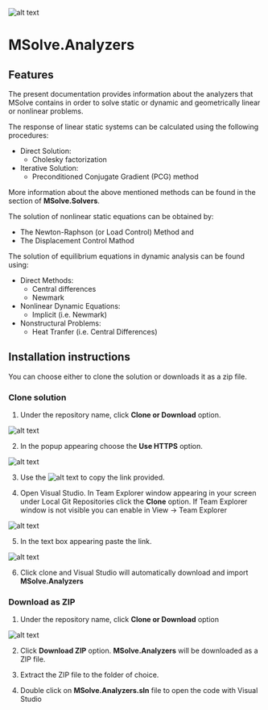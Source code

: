 ![alt text](http://mgroup.ntua.gr/wp-content/uploads/2018/05/MGroup52.png "MGroup")


# MSolve.Analyzers

## Features

The present documentation provides information about the analyzers that MSolve
contains in order to solve static or dynamic and geometrically linear or nonlinear 
problems.

The response of linear static systems can be calculated using the following
procedures:

- Direct Solution:
    - Cholesky factorization  
- Iterative Solution:
    - Preconditioned Conjugate Gradient (PCG) method

More information about the above mentioned methods can be found in the section of
**MSolve.Solvers**.

The solution of nonlinear static equations can be obtained by:

- The Newton-Raphson (or Load Control) Method and
- The Displacement Control Mathod

The solution of equilibrium equations in dynamic analysis can be found using:

- Direct Methods:
    - Central differences
    - Newmark
- Nonlinear Dynamic Equations:
    - Implicit (i.e. Newmark)
- Nonstructural Problems:
    - Heat Tranfer (i.e. Central Differences)

## Installation instructions
You can choose either to clone the solution or downloads it as a zip file.

### Clone solution
1. Under the repository name, click **Clone or Download** option.

![alt text](https://github.com/mgroupntua/MSolve.Edu/blob/master/Images/CloneOrDownload.png "1")

2. In the popup appearing choose the **Use HTTPS** option.

![alt text](https://github.com/mgroupntua/MSolve.Edu/blob/master/Images/2.png "2")

3. Use the ![alt text](https://github.com/mgroupntua/MSolve.Edu/blob/master/Images/3.png "3") to copy the link provided.

4. Open Visual Studio. In Team Explorer window appearing in your screen under Local Git Repositories click the **Clone** option. If Team Explorer window is not visible you can enable in View -> Team Explorer

  ![alt text](https://github.com/mgroupntua/MSolve.Edu/blob/master/Images/4.png "4")
  
5. In the text box appearing paste the link.

 ![alt text](https://github.com/mgroupntua/MSolve.Edu/blob/master/Images/5.png "5")

6. Click clone and Visual Studio will automatically download and import **MSolve.Analyzers**


### Download as ZIP
1. Under the repository name, click **Clone or Download** option

![alt text](https://github.com/mgroupntua/MSolve.Edu/blob/master/Images/CloneOrDownload.png "1")

2. Click **Download ZIP** option. **MSolve.Analyzers** will be downloaded as a ZIP file.

3. Extract the ZIP file to the folder of choice.

4. Double click on **MSolve.Analyzers.sln** file to open the code with Visual Studio





